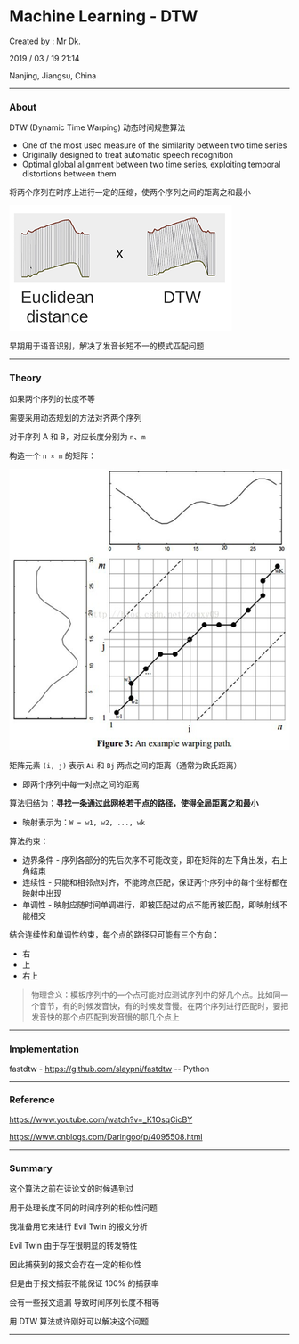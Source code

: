 # Machine Learning - DTW

Created by : Mr Dk.

2019 / 03 / 19 21:14

Nanjing, Jiangsu, China

---

### About

DTW (Dynamic Time Warping) 动态时间规整算法

* One of the most used measure of the similarity between two time series
* Originally designed to treat automatic speech recognition
* Optimal global alignment between two time series, exploiting temporal distortions between them

将两个序列在时序上进行一定的压缩，使两个序列之间的距离之和最小

![dtw](../img/dtw.png)

早期用于语音识别，解决了发音长短不一的模式匹配问题

---

### Theory

如果两个序列的长度不等

需要采用动态规划的方法对齐两个序列

对于序列 A 和 B，对应长度分别为 `n`、`m`

构造一个 `n × m` 的矩阵：

![dtw-matrix](../img/dtw-matrix.png)

矩阵元素 `(i, j)` 表示 `Ai` 和 `Bj` 两点之间的距离（通常为欧氏距离）

* 即两个序列中每一对点之间的距离

算法归结为：__寻找一条通过此网格若干点的路径，使得全局距离之和最小__

* 映射表示为：`W = w1, w2, ..., wk`

算法约束：

* 边界条件 - 序列各部分的先后次序不可能改变，即在矩阵的左下角出发，右上角结束
* 连续性 - 只能和相邻点对齐，不能跨点匹配，保证两个序列中的每个坐标都在映射中出现
* 单调性 - 映射应随时间单调进行，即被匹配过的点不能再被匹配，即映射线不能相交

结合连续性和单调性约束，每个点的路径只可能有三个方向：

* 右
* 上
* 右上

> 物理含义：模板序列中的一个点可能对应测试序列中的好几个点。比如同一个音节，有的时候发音快，有的时候发音慢。在两个序列进行匹配时，要把发音快的那个点匹配到发音慢的那几个点上

---

### Implementation

fastdtw - https://github.com/slaypni/fastdtw -- Python

---

### Reference

https://www.youtube.com/watch?v=_K1OsqCicBY

https://www.cnblogs.com/Daringoo/p/4095508.html

---

### Summary

这个算法之前在读论文的时候遇到过

用于处理长度不同的时间序列的相似性问题

我准备用它来进行 Evil Twin 的报文分析

Evil Twin 由于存在很明显的转发特性

因此捕获到的报文会存在一定的相似性

但是由于报文捕获不能保证 100% 的捕获率

会有一些报文遗漏 导致时间序列长度不相等

用 DTW 算法或许刚好可以解决这个问题

---

